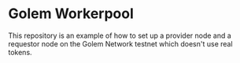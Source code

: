# Golem Workerpool
This repository is an example of how to set up a provider node and a requestor node on the Golem Network testnet which doesn't use real tokens.